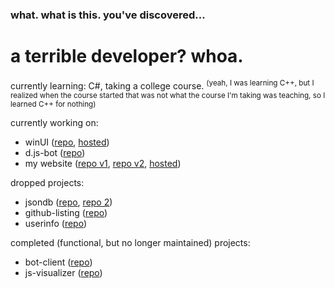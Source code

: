 ### what. what is this. you've discovered...

# a terrible developer? whoa.

currently learning: C#, taking a college course.
<sup>(yeah, I was learning C++, but I realized when the course started that was not what the course I'm taking was teaching, so I learned C++ for nothing)</sup>

currently working on:
- winUI ([repo](https://github.com/arynthernium/winUI), [hosted](https://aryn.dev/winui))
- d.js-bot ([repo](https://github.com/arynthernium/d.js-bot))
- my website ([repo v1](https://github.com/arynthernium/website-v1), [repo v2](https://github.com/arynthernium/website-v2), [hosted](https://aryn.dev/))

dropped projects:
- jsondb ([repo](https://github.com/arynthernium/jsondb), [repo 2](https://github.com/arynthernium/jsondb-gui))
- github-listing ([repo](https://github.com/arynthernium/github-listing))
- userinfo ([repo](https://github.com/arynthernium/userinfo))

completed (functional, but no longer maintained) projects:
- bot-client ([repo](https://github.com/arynthernium/bot-client))
- js-visualizer ([repo](https://github.com/arynthernium/js-visualizer))
